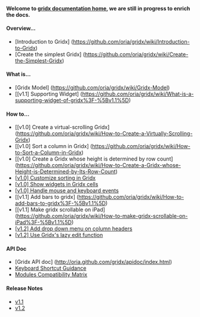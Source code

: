 #### Welcome to [gridx documentation home](https://github.com/oria/gridx/wiki), we are still in progress to enrich the docs.

#### Overview...
* [Introduction to Gridx] (https://github.com/oria/gridx/wiki/Introduction-to-Gridx)
* [Create the simplest Gridx] (https://github.com/oria/gridx/wiki/Create-the-Simplest-Gridx)

#### What is...
* [Gridx Model] (https://github.com/oria/gridx/wiki/Gridx-Model)
* [[v1.1] Supporting Widget] (https://github.com/oria/gridx/wiki/What-is-a-supporting-widget-of-gridx%3F-%5Bv1.1%5D)

#### How to...
* [[v1.0] Create a virtual-scrolling Gridx] (https://github.com/oria/gridx/wiki/How-to-Create-a-Virtually-Scrolling-Gridx)
* [[v1.0] Sort a column in Gridx] (https://github.com/oria/gridx/wiki/How-to-Sort-a-Column-in-Gridx)
* [[v1.0] Create a Gridx whose height is determined by row count] (https://github.com/oria/gridx/wiki/How-to-Create-a-Gridx-whose-Height-is-Determined-by-Its-Row-Count)
* [[v1.0] Customize sorting in Gridx](https://github.com/oria/gridx/wiki/How-to-Customize-Sorting-in-GridX%3F)
* [[v1.0] Show widgets in Gridx cells](https://github.com/oria/gridx/wiki/How-to-show-widgets-in-gridx-cells%3F)
* [[v1.0] Handle mouse and keyboard events](https://github.com/oria/gridx/wiki/How-to-handle-mouse-and-keyboard-events%3F)
* [[v1.1] Add bars to gridx] (https://github.com/oria/gridx/wiki/How-to-add-bars-to-gridx%3F-%5Bv1.1%5D)
* [[v1.1] Make gridx scrollable on iPad] (https://github.com/oria/gridx/wiki/How-to-make-gridx-scrollable-on-iPad%3F-%5Bv1.1%5D)
* [[v1.2] Add drop down menu on column headers](https://github.com/oria/gridx/wiki/Add-drop-down-menu-on-column-headers-%5Bv1.2%5D)
* [[v1.2] Use Gridx's lazy edit function ](https://github.com/oria/gridx/wiki/How-to-use-Gridx's-lazy-edit-function%3F%5Bv1.2%5D)

#### API Doc
* [Gridx API doc] (http://oria.github.com/gridx/apidoc/index.html)
* [Keyboard Shortcut Guidance](https://github.com/oria/gridx/wiki/Gridx-a11y-keyboard-guidance)
* [Modules Compatibility Matrix](http://oria.github.io/gridx/moduleCompatibility.html)

<!--
#### Programmer's Guide - Modules
* [Title Bar] (https://github.com/oria/gridx/wiki/Module---TitleBar)
* [Bar] (https://github.com/oria/gridx/wiki/Module-Bar)
* [Cell Widget] (https://github.com/oria/gridx/wiki/Module-CellWidget)
* [Edit] (https://github.com/oria/gridx/wiki/Module-Edit)
* [Select Row] (https://github.com/oria/gridx/wiki/Module-Select-Row)
* [Menu] (https://github.com/oria/gridx/wiki/Module-Menu)
* [Extended Select Row] (https://github.com/oria/gridx/wiki/Module-Extended-Select-Row)
-->

#### Release Notes
* [v1.1](https://github.com/oria/gridx/wiki/Gridx-v1.1.0-Release-Notes)
* [v1.2](https://github.com/oria/gridx/wiki/Gridx-v1.2.0-Release-Notes)